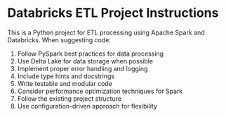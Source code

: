 <!-- Use this file to provide workspace-specific custom instructions to Copilot. For more details, visit https://code.visualstudio.com/docs/copilot/copilot-customization#_use-a-githubcopilotinstructionsmd-file -->

# Databricks ETL Project Instructions

This is a Python project for ETL processing using Apache Spark and Databricks. When suggesting code:

1. Follow PySpark best practices for data processing
2. Use Delta Lake for data storage when possible
3. Implement proper error handling and logging
4. Include type hints and docstrings
5. Write testable and modular code
6. Consider performance optimization techniques for Spark
7. Follow the existing project structure
8. Use configuration-driven approach for flexibility
